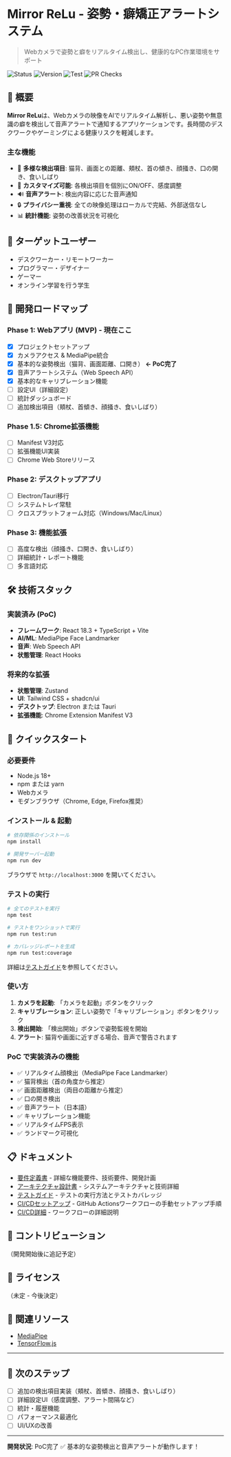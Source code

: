 # Mirror ReLu - 姿勢・癖矯正アラートシステム

> Webカメラで姿勢と癖をリアルタイム検出し、健康的なPC作業環境をサポート

![Status](https://img.shields.io/badge/status-PoC-green)
![Version](https://img.shields.io/badge/version-0.1.0-blue)
![Test](https://github.com/azumag/mirror_relu/actions/workflows/test.yml/badge.svg)
![PR Checks](https://github.com/azumag/mirror_relu/actions/workflows/pr-checks.yml/badge.svg)

## 📖 概要

**Mirror ReLu**は、Webカメラの映像をAIでリアルタイム解析し、悪い姿勢や無意識の癖を検出して音声アラートで通知するアプリケーションです。長時間のデスクワークやゲーミングによる健康リスクを軽減します。

### 主な機能

- 🎯 **多様な検出項目**: 猫背、画面との距離、頬杖、首の傾き、顔掻き、口の開き、食いしばり
- 🔧 **カスタマイズ可能**: 各検出項目を個別にON/OFF、感度調整
- 🔊 **音声アラート**: 検出内容に応じた音声通知
- 🔒 **プライバシー重視**: 全ての映像処理はローカルで完結、外部送信なし
- 📊 **統計機能**: 姿勢の改善状況を可視化

## 🎯 ターゲットユーザー

- デスクワーカー・リモートワーカー
- プログラマー・デザイナー
- ゲーマー
- オンライン学習を行う学生

## 🚀 開発ロードマップ

### Phase 1: Webアプリ (MVP) - 現在ここ
- [x] プロジェクトセットアップ
- [x] カメラアクセス & MediaPipe統合
- [x] 基本的な姿勢検出（猫背、画面距離、口開き） **← PoC完了**
- [x] 音声アラートシステム（Web Speech API）
- [x] 基本的なキャリブレーション機能
- [ ] 設定UI（詳細設定）
- [ ] 統計ダッシュボード
- [ ] 追加検出項目（頬杖、首傾き、顔掻き、食いしばり）

### Phase 1.5: Chrome拡張機能
- [ ] Manifest V3対応
- [ ] 拡張機能UI実装
- [ ] Chrome Web Storeリリース

### Phase 2: デスクトップアプリ
- [ ] Electron/Tauri移行
- [ ] システムトレイ常駐
- [ ] クロスプラットフォーム対応（Windows/Mac/Linux）

### Phase 3: 機能拡張
- [ ] 高度な検出（顔掻き、口開き、食いしばり）
- [ ] 詳細統計・レポート機能
- [ ] 多言語対応

## 🛠 技術スタック

### 実装済み (PoC)
- **フレームワーク**: React 18.3 + TypeScript + Vite
- **AI/ML**: MediaPipe Face Landmarker
- **音声**: Web Speech API
- **状態管理**: React Hooks

### 将来的な拡張
- **状態管理**: Zustand
- **UI**: Tailwind CSS + shadcn/ui
- **デスクトップ**: Electron または Tauri
- **拡張機能**: Chrome Extension Manifest V3

## 🚀 クイックスタート

### 必要要件
- Node.js 18+
- npm または yarn
- Webカメラ
- モダンブラウザ（Chrome, Edge, Firefox推奨）

### インストール & 起動

```bash
# 依存関係のインストール
npm install

# 開発サーバー起動
npm run dev
```

ブラウザで `http://localhost:3000` を開いてください。

### テストの実行

```bash
# 全てのテストを実行
npm test

# テストをワンショットで実行
npm run test:run

# カバレッジレポートを生成
npm run test:coverage
```

詳細は[テストガイド](./TEST_README.md)を参照してください。

### 使い方

1. **カメラを起動**: 「カメラを起動」ボタンをクリック
2. **キャリブレーション**: 正しい姿勢で「キャリブレーション」ボタンをクリック
3. **検出開始**: 「検出開始」ボタンで姿勢監視を開始
4. **アラート**: 猫背や画面に近すぎる場合、音声で警告されます

### PoC で実装済みの機能

- ✅ リアルタイム顔検出（MediaPipe Face Landmarker）
- ✅ 猫背検出（首の角度から推定）
- ✅ 画面距離検出（両目の距離から推定）
- ✅ 口の開き検出
- ✅ 音声アラート（日本語）
- ✅ キャリブレーション機能
- ✅ リアルタイムFPS表示
- ✅ ランドマーク可視化

## 📋 ドキュメント

- [要件定義書](./REQUIREMENTS.md) - 詳細な機能要件、技術要件、開発計画
- [アーキテクチャ設計書](./ARCHITECTURE.md) - システムアーキテクチャと技術詳細
- [テストガイド](./TEST_README.md) - テストの実行方法とテストカバレッジ
- [CI/CDセットアップ](./.github/WORKFLOW_SETUP.md) - GitHub Actionsワークフローの手動セットアップ手順
- [CI/CD詳細](./.github/CI_CD_README.md) - ワークフローの詳細説明

## 🤝 コントリビューション

（開発開始後に追記予定）

## 📄 ライセンス

（未定 - 今後決定）

## 🔗 関連リソース

- [MediaPipe](https://google.github.io/mediapipe/)
- [TensorFlow.js](https://www.tensorflow.org/js)

---

## 📝 次のステップ

- [ ] 追加の検出項目実装（頬杖、首傾き、顔掻き、食いしばり）
- [ ] 詳細設定UI（感度調整、アラート間隔など）
- [ ] 統計・履歴機能
- [ ] パフォーマンス最適化
- [ ] UI/UXの改善

---

**開発状況**: PoC完了 ✅ 基本的な姿勢検出と音声アラートが動作します！
